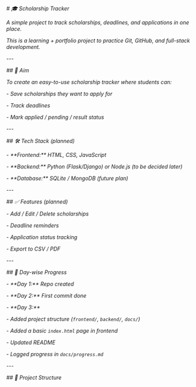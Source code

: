 *# 🎓 Scholarship Tracker*



*A simple project to track scholarships, deadlines, and applications in one place.*  

*This is a learning + portfolio project to practice Git, GitHub, and full-stack development.*  



*---*



*## 🚀 Aim*

*To create an easy-to-use scholarship tracker where students can:*

*- Save scholarships they want to apply for*

*- Track deadlines*

*- Mark applied / pending / result status*



*---*



*## 🛠 Tech Stack (planned)*

*- \*\*Frontend:\*\* HTML, CSS, JavaScript*  

*- \*\*Backend:\*\* Python (Flask/Django) or Node.js (to be decided later)*  

*- \*\*Database:\*\* SQLite / MongoDB (future plan)*  



*---*



*## ✅ Features (planned)*

*- Add / Edit / Delete scholarships*  

*- Deadline reminders*  

*- Application status tracking*  

*- Export to CSV / PDF*  



*---*



*## 📅 Day-wise Progress*

*- \*\*Day 1:\*\* Repo created*  

*- \*\*Day 2:\*\* First commit done*  

*- \*\*Day 3:\*\**  

  *- Added project structure (`frontend/`, `backend/`, `docs/`)*  

  *- Added a basic `index.html` page in frontend*  

  *- Updated README*  

  *- Logged progress in `docs/progress.md`*  



*---*



*## 📂 Project Structure*

